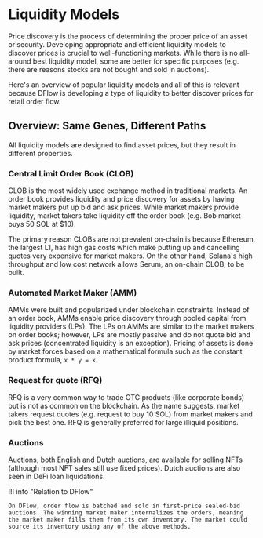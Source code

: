 # Liquidity Models

Price discovery is the process of determining the proper price of an asset or security. Developing appropriate and efficient liquidity models to discover prices is crucial to well-functioning markets. While there is no all-around best liquidity model, some are better for specific purposes (e.g. there are reasons stocks are not bought and sold in auctions).

Here's an overview of popular liquidity models and all of this is relevant because DFlow is developing a type of liquidity to better discover prices for retail order flow.

## Overview: Same Genes, Different Paths

All liquidity models are designed to find asset prices, but they result in different properties.

### Central Limit Order Book (CLOB)

CLOB is the most widely used exchange method in traditional markets. An order book provides liquidity and price discovery for assets by having market makers put up bid and ask prices. While market makers provide liquidity, market takers take liquidity off the order book (e.g. Bob market buys 50 SOL at $10).

The primary reason CLOBs are not prevalent on-chain is because Ethereum, the largest L1, has high gas costs which make putting up and cancelling quotes very expensive for market makers. On the other hand, Solana's high throughput and low cost network allows Serum, an on-chain CLOB, to be built.

### Automated Market Maker (AMM)

AMMs were built and popularized under blockchain constraints. Instead of an order book, AMMs enable price discovery through pooled capital from liquidity providers (LPs). The LPs on AMMs are similar to the market makers on order books; however, LPs are mostly passive and do not quote bid and ask prices (concentrated liquidity is an exception). Pricing of assets is done by market forces based on a mathematical formula such as the constant product formula, `x * y = k`.

### Request for quote (RFQ)

RFQ is a very common way to trade OTC products (like corporate bonds) but is not as common on the blockchain. As the name suggests, market takers request quotes (e.g. request to buy 10 SOL) from market makers and pick the best one. RFQ is generally preferred for large illiquid positions.

### Auctions

[Auctions](https://blogs.cornell.edu/info2040/2021/11/29/four-common-types-of-auctions/), both English and Dutch auctions, are available for selling NFTs (although most NFT sales still use fixed prices). Dutch auctions are also seen in DeFi loan liquidations.

!!! info "Relation to DFlow"

    On DFlow, order flow is batched and sold in first-price sealed-bid auctions. The winning market maker internalizes the orders, meaning the market maker fills them from its own inventory. The market could source its inventory using any of the above methods.
